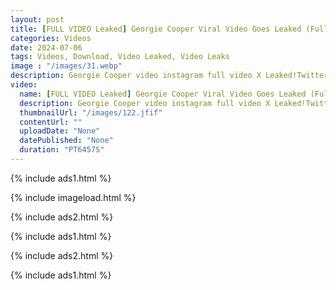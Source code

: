 ```yaml
---
layout: post
title: [FULL VIDEO Leaked] Georgie Cooper Viral Video Goes Leaked (Full Video) Georgie Cooper Viral Video Twitter XXX New Video
categories: Videos
date: 2024-07-06
tags: Videos, Download, Video Leaked, Video Leaks
image : "/images/31.webp"
description: Georgie Cooper video instagram full video X Leaked!Twitter Leaked full SEX video Where i can watch Georgie Cooper Full Video? WATCH HERE Download Georgie Cooper Leaked Spider Man Video Tutorial​ Where to Watch Georgie Cooper Leaked Full HD Private Leaked Video? Georgie Cooper Leaked Viral Video Instagram, Tiktok, Twitter, Tutorial Download Online
video:
  name: [FULL VIDEO Leaked] Georgie Cooper Viral Video Goes Leaked (Full Video) Georgie Cooper Viral Video Twitter XXX New Video
  description: Georgie Cooper video instagram full video X Leaked!Twitter Leaked full SEX video Where i can watch Georgie Cooper Full Video? WATCH HERE Download Georgie Cooper Leaked Spider Man Video Tutorial​ Where to Watch Georgie Cooper Leaked Full HD Private Leaked Video? Georgie Cooper Leaked Viral Video Instagram, Tiktok, Twitter, Tutorial Download Online
  thumbnailUrl: "/images/122.jfif"
  contentUrl: ""
  uploadDate: "None"
  datePublished: "None"
  duration: "PT6457S"
---
```

{% include ads1.html %}

{% include imageload.html %}

{% include ads2.html %}

{% include ads1.html %}

{% include ads2.html %}

{% include ads1.html %}
